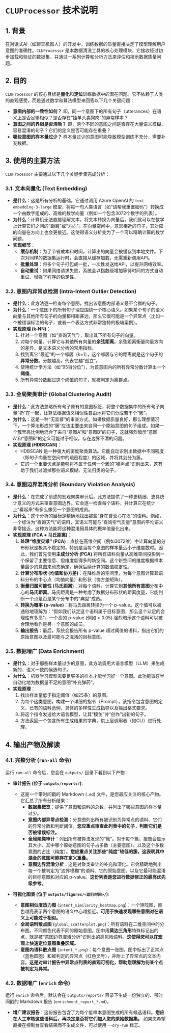 # `CLUProcessor` 技术说明

## 1. 背景

在对话式AI（如聊天机器人）的开发中，训练数据的质量直接决定了模型理解用户意图的准确性。`CLUProcessor` 是本数据清洗工具的核心处理模块，它接收经过初步加载和验证的数据集，并通过一系列计算和分析方法来评估和揭示数据质量问题。

## 2. 目的

`CLUProcessor` 的核心目标是**量化**和**定位**训练数据中的潜在问题。它不依赖于人类的直观感受，而是通过数学和算法模型来回答以下几个关键问题：

-   **意图内部的一致性如何？** 即，同一个意图下的所有句子（utterances）在语义上是否足够相似？是否存在“挂羊头卖狗肉”的异常样本？
-   **意图之间的界限是否清晰？** 即，两个不同的意图之间是否存在大量语义模糊、容易混淆的句子？它们的定义是否可能存在重叠？
-   **哪些意图的样本量过少？** 样本量过少的意图可能导致模型训练不充分，需要补充数据。

## 3. 使用的主要方法

`CLUProcessor` 主要通过以下几个关键步骤完成分析：

### 3.1. 文本向量化 (Text Embedding)

-   **是什么**：这是所有分析的基础。它通过调用 Azure OpenAI 的 `text-embedding-3-large` 模型，将每一句人类语言（如“请帮我重置密码”）转换成一个由数字组成的、高维的数学向量（例如一个包含3072个数字的列表）。
-   **为什么**：计算机无法直接理解文本。将文本转换为向量后，我们就可以在数学上计算它们之间的“距离”或“方向”。在向量空间中，意思相近的句子，其对应的向量在方向上也会更接近。这使得语义分析变为了一个可以精确计算的数学问题。
-   **实现细节**：
    -   **缓存机制**：为了节省成本和时间，计算出的向量会被缓存到本地文件。下次对同样的数据集运行时，会直接从缓存加载，无需重新调用API。
    -   **批量处理**：将多个句子打包成一批，一次性发送给API，以提升网络效率。
    -   **自动重试**：如果网络请求失败，系统会以指数级增加等待时间的方式自动重试，增强了程序的稳定性。

### 3.2. 意图内异常点检测 (Intra-Intent Outlier Detection)

-   **是什么**：此方法逐一检查每个意图，找出该意图内部语义最不合群的句子。
-   **为什么**：一个意图下的所有句子理应围绕一个核心语义。如果某个句子的语义向量与其他所有句子的向量都相距甚远，那么它很可能是一个异常点（比如一个被错误标注的句子，或者一个表达方式非常独特的极端案例）。
-   **实现原理 (k-NN)**：
    1.  针对一个意图（如“查询天气”），取出其下所有句子的向量。
    2.  对每个向量，计算它与其他所有向量的**余弦距离**。余弦距离衡量向量方向的差异，是文本语义分析的常用指标。
    3.  找到离它“最近”的一个邻居（k=1），这个邻居与它的距离就是这个句子的**异常分数**。分数越高，代表它越“孤立”。
    4.  使用统计学方法（如“95百分位”），为该意图内的所有异常分数计算出一个**阈值**。
    5.  所有异常分数超过这个阈值的句子，就被判定为离群点。

### 3.3. 全局聚类审计 (Global Clustering Audit)

-   **是什么**：此方法忽略所有句子原有的意图标签，将整个数据集中的所有句子向量“扔”在一起，让算法根据语义相似性自由地将它们分成若干个“簇”。
-   **为什么**：这是一种“无监督”的审查方式。如果数据质量良好，那么理想情况下，一个算法形成的“簇”应该主要由来自同一个原始意图的句子组成。如果一个簇里高比例地混合了来自“意图A”和“意图B”的句子，这就强烈暗示“意图A”和“意图B”的定义可能过于相似，存在边界不清的问题。
-   **实现原理 (HDBSCAN)**：
    -   HDBSCAN 是一种强大的密度聚类算法。它能自动识别出数据中不同密度（即句子向量在空间中的疏密程度）的区域，并将其划分为簇。
    -   它的一个重要优点是能够将不属于任何一个簇的“噪声点”识别出来，这有助于我们过滤掉那些语义模糊、无法归类的句子。

### 3.4. 意图边界混淆分析 (Boundary Violation Analysis)

-   **是什么**：在完成了前述的宏观聚类审计后，此方法提供了一种更精细、更具统计意义的方式来审查意图边界。它会逐一检查每个语料，并计算它在统计上“看起来”有多么像另一个意图的成员。
-   **为什么**：这个分析的目标是精确地找出那些“身在曹营心在汉”的语料。例如，一个标注为“查询天气”的语料，其语义可能与“查询空气质量”意图的平均语义非常接近。这种方法能将这种混淆用具体的概率值量化出来。
-   **实现原理 (PCA + 马氏距离)**：
    1.  **处理“维度灾难” (PCA)**：直接在高维空间（例如3072维）中计算向量的分布形状是极其不稳定的，特别是当每个意图的样本量远小于维度数时。因此，我们首先使用**主成分分析 (PCA)** 将所有语料向量从高维空间投影到一个保留了主要信息、但维度低得多的新空间。这个新空间的维度根据样本量最少的意图来动态确定，确保后续计算的数值稳定性。
    2.  **计算分布形状 (均值和协方差)**：在降维后的空间里，为每个意图计算其语料分布的中心点（均值向量）和形状（协方差矩阵）。
    3.  **衡量归属可能性 (马氏距离)**：对每个语料，计算它到**其他所有意图**分布中心的**马氏距离**。马氏距离是一种考虑了数据分布形状的距离度量，它能判断一个点是否是某个分布中的“典型”成员。
    4.  **转换为概率 (p-value)**：将马氏距离转换为一个 p-value。这个值可以被通俗地理解为：“假如我们认定这个语料属于目标意图，那么这个认定的合理性有多高”。一个高的 p-value (例如 > 0.05) 强烈暗示这个语料可以被合理地看作是另一个意图的成员。
    5.  **输出报告**：最后，系统会报告所有 p-value 超过阈值的语料，指出它们的原始意图以及最可能与之混淆的目标意图。

### 3.5. 数据增广 (Data Enrichment)

-   **是什么**：对于那些样本量过少的意图，此方法调用大语言模型（LLM）来生成新的、语义一致的候选句子。
-   **为什么**：机器学习模型需要足够多的样本才能学习好一个意图。此功能旨在半自动化地为数据量不足的意图“补充弹药”。
-   **实现原理**：
    1.  找出样本量低于指定阈值（如25条）的意图。
    2.  为每个这类意图，构建一个详细的指令（Prompt），该指令包含意图的定义、已有的语料范例、具体的多样性生成指导以及输出格式要求。
    3.  将这个指令发送给大语言模型，让其“模仿”并“创作”出新的句子。
    4.  方法返回一个包含所有生成结果的字典，供上层调用者（如CLI）进行处理。

## 4. 输出产物及解读

### 4.1. 完整分析 (`run-all` 命令)

运行 `run-all` 命令后，您会在 `outputs/` 目录下看到以下产物：

-   **审计报告 (位于 `outputs/reports/`)**:
    -   这是一个带时间戳的 Markdown (`.md`) 文件，是您最应关注的核心产物。它汇总了所有分析结果：
        -   **数据集概览**：提供了意图和语料的总数，并列出了哪些意图的样本量过少。
        -   **意图内部异常点检测**：分意图列出所有被识别为异常点的语料、它们的异常分数和判断阈值。**您应重点审查此列表中的句子，判断它们是否被错误标注。**
        -   **全局聚类审计**：列出所有被算法发现的“簇”。对于每个簇，报告会显示其大小、其中哪个原始意图的句子占多数（主要意图），以及这个多数意图的占比（纯度）。**您应重点关注那些“纯度”较低的簇，这表明其中混合的意图可能存在定义重叠。**
        -   **意图边界混淆分析**：这是对聚类审计的补充和深化。它会精确地列出每一个被判定为“边界模糊”的语料、它的原始意图、以及它最可能混淆的目标意图和对应的 p-value。**这份列表是您进行数据修正的最高优先级参考。**

-   **可视化图表 (位于 `outputs/figures/<运行时间>/`)**:
    -   **意图相似度热力图** (`intent_similarity_heatmap.png`)：一个矩阵图，颜色越亮表示两个意图的语义中心越接近。**可用于快速发现哪些意图对在语义上可能过于相似。**
    -   **全局语料散点图** (`global_scatterplot.png`)：所有语料在二维空间中的分布图。不同颜色代表不同的原始意图。图中用**黄边三角形**特殊标记出的点，就是被“意图边界混淆分析”识别出的高风险语料。**这使得您可以在宏观上快速定位意图重叠区域。**
    -   **意图内语料散点图** (`intent_*.png`)：每个意图一张图。图中标出了正常点（蓝色圆圈）和被判定的异常点（红色叉号），并附上了异常点的文本内容。**这是对审计报告中异常点列表的直观可视化，帮助您理解为何某个点被判定为异常。**

### 4.2. 数据增广 (`enrich` 命令)

运行 `enrich` 命令后，默认会在 `outputs/reports/` 目录下生成一份独立的、带时间戳的 Markdown 报告 (`enrichment_report_*.md`)。

-   **增广建议报告**：这份报告包含了为每个低样本意图生成的所有候选语料。**您应在人工审核这些语料后，再决定是否将它们加入您的原始数据集。** 如果您希望直接在控制台查看结果而不生成文件，可以使用 `--dry-run` 标志。
